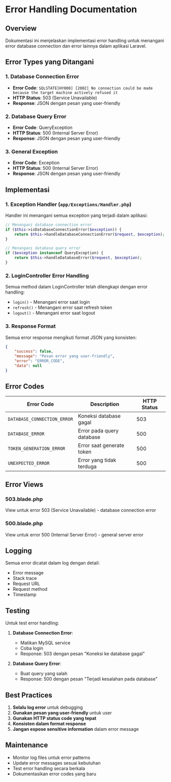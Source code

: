 # Error Handling Documentation

## Overview
Dokumentasi ini menjelaskan implementasi error handling untuk menangani error database connection dan error lainnya dalam aplikasi Laravel.

## Error Types yang Ditangani

### 1. Database Connection Error
- **Error Code**: `SQLSTATE[HY000] [2002] No connection could be made because the target machine actively refused it`
- **HTTP Status**: 503 (Service Unavailable)
- **Response**: JSON dengan pesan yang user-friendly

### 2. Database Query Error
- **Error Code**: QueryException
- **HTTP Status**: 500 (Internal Server Error)
- **Response**: JSON dengan pesan yang user-friendly

### 3. General Exception
- **Error Code**: Exception
- **HTTP Status**: 500 (Internal Server Error)
- **Response**: JSON dengan pesan yang user-friendly

## Implementasi

### 1. Exception Handler (`app/Exceptions/Handler.php`)
Handler ini menangani semua exception yang terjadi dalam aplikasi:

```php
// Menangani database connection error
if ($this->isDatabaseConnectionError($exception)) {
    return $this->handleDatabaseConnectionError($request, $exception);
}

// Menangani database query error
if ($exception instanceof QueryException) {
    return $this->handleDatabaseError($request, $exception);
}
```

### 2. LoginController Error Handling
Semua method dalam LoginController telah dilengkapi dengan error handling:

- `login()` - Menangani error saat login
- `refresh()` - Menangani error saat refresh token
- `logout()` - Menangani error saat logout

### 3. Response Format
Semua error response mengikuti format JSON yang konsisten:

```json
{
    "success": false,
    "message": "Pesan error yang user-friendly",
    "error": "ERROR_CODE",
    "data": null
}
```

## Error Codes

| Error Code | Description | HTTP Status |
|------------|-------------|-------------|
| `DATABASE_CONNECTION_ERROR` | Koneksi database gagal | 503 |
| `DATABASE_ERROR` | Error pada query database | 500 |
| `TOKEN_GENERATION_ERROR` | Error saat generate token | 500 |
| `UNEXPECTED_ERROR` | Error yang tidak terduga | 500 |

## Error Views

### 503.blade.php
View untuk error 503 (Service Unavailable) - database connection error

### 500.blade.php
View untuk error 500 (Internal Server Error) - general server error

## Logging

Semua error dicatat dalam log dengan detail:
- Error message
- Stack trace
- Request URL
- Request method
- Timestamp

## Testing

Untuk test error handling:

1. **Database Connection Error**:
   - Matikan MySQL service
   - Coba login
   - Response: 503 dengan pesan "Koneksi ke database gagal"

2. **Database Query Error**:
   - Buat query yang salah
   - Response: 500 dengan pesan "Terjadi kesalahan pada database"

## Best Practices

1. **Selalu log error** untuk debugging
2. **Gunakan pesan yang user-friendly** untuk user
3. **Gunakan HTTP status code yang tepat**
4. **Konsisten dalam format response**
5. **Jangan expose sensitive information** dalam error message

## Maintenance

- Monitor log files untuk error patterns
- Update error messages sesuai kebutuhan
- Test error handling secara berkala
- Dokumentasikan error codes yang baru
